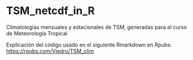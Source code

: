 # TSM_netcdf_in_R

Climatologías mensuales y estacionales de TSM, generadas para el curso de Meteorología Tropical

Explicación del código usado en el siguiente Rmarkdown en Rpubs: https://rpubs.com/Viedro/TSM_clim
